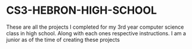 # CS3-HEBRON-HIGH-SCHOOL
These are all the projects I completed for my 3rd year computer science class in high school. Along with each ones respective instructions. I am a junior as of the time of creating these projects
